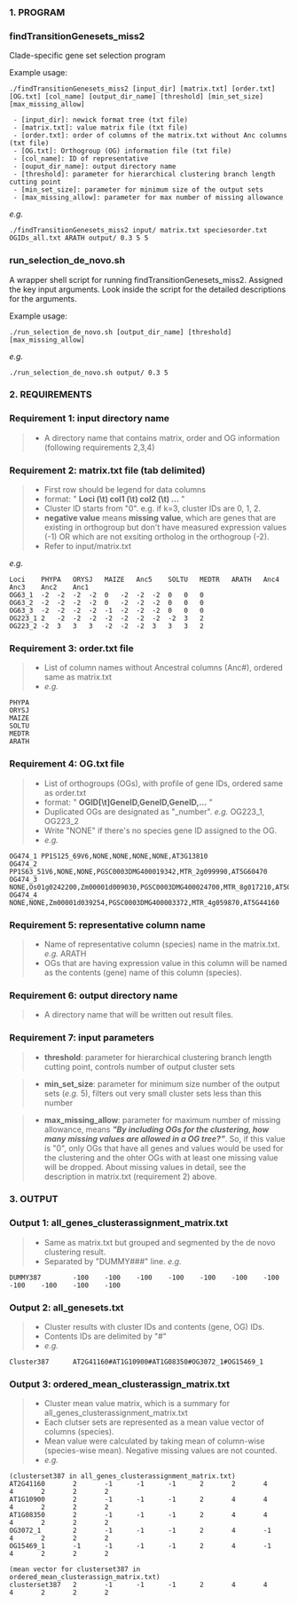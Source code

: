### 1. PROGRAM
### findTransitionGenesets_miss2
Clade-specific gene set selection program

Example usage:
```
./findTransitionGenesets_miss2 [input_dir] [matrix.txt] [order.txt] [OG.txt] [col_name] [output_dir_name] [threshold] [min_set_size] [max_missing_allow]

 - [input_dir]: newick format tree (txt file)
 - [matrix.txt]: value matrix file (txt file)
 - [order.txt]: order of columns of the matrix.txt without Anc columns (txt file)
 - [OG.txt]: Orthogroup (OG) information file (txt file)
 - [col_name]: ID of representative 
 - [ouput_dir_name]: output directory name
 - [threshold]: parameter for hierarchical clustering branch length cutting point
 - [min_set_size]: parameter for minimum size of the output sets
 - [max_missing_allow]: parameter for max number of missing allowance
```

*e.g.*
```
./findTransitionGenesets_miss2 input/ matrix.txt speciesorder.txt OGIDs_all.txt ARATH output/ 0.3 5 5
```

### run_selection_de_novo.sh
A wrapper shell script for running findTransitionGenesets_miss2. Assigned the key input arguments.
Look inside the script for the detailed descriptions for the arguments.

Example usage:
```
./run_selection_de_novo.sh [output_dir_name] [threshold] [max_missing_allow]

```

*e.g.*
```
./run_selection_de_novo.sh output/ 0.3 5
```


### 2. REQUIREMENTS
### Requirement 1: input directory name
>- A directory name that contains matrix, order and OG information (following requirements 2,3,4)

### Requirement 2: matrix.txt file (tab delimited)
>- First row should be legend for data columns
>- format: " **Loci (\t) col1 (\t) col2 (\t) ...** "
>- Cluster ID starts from "0". e.g. if k=3, cluster IDs are 0, 1, 2.
>- **negative value** means **missing value**, 
   which are genes that are existing in orthogroup but don't have measured expression values (-1)
   OR which are not exsiting ortholog in the orthogroup (-2).
>- Refer to input/matrix.txt

 *e.g.*
``` 
Loci	PHYPA	ORYSJ	MAIZE	Anc5	SOLTU	MEDTR	ARATH	Anc4	Anc3	Anc2	Anc1
OG63_1	-2	-2	-2	-2	0	-2	-2	-2	0	0	0
OG63_2	-2	-2	-2	-2	0	-2	-2	-2	0	0	0
OG63_3	-2	-2	-2	-2	-1	-2	-2	-2	0	0	0
OG223_1	2	-2	-2	-2	-2	-2	-2	-2	-2	3	2
OG223_2	-2	3	3	3	-2	-2	-2	3	3	3	2
```

### Requirement 3: order.txt file
>- List of column names without Ancestral columns (Anc#), ordered same as matrix.txt
>- *e.g.*
```
PHYPA
ORYSJ
MAIZE
SOLTU
MEDTR
ARATH
```

### Requirement 4: OG.txt file
>- List of orthogroups (OGs), with profile of gene IDs, ordered same as order.txt
>- format: " **OGID[\t]GeneID,GeneID,GeneID,...** "
>- Duplicated OGs are designated as "_number". *e.g.* OG223_1, OG223_2 
>- Write "NONE" if there's no species gene ID assigned to the OG.
>- *e.g.*
```
OG474_1	PP1S125_69V6,NONE,NONE,NONE,NONE,AT3G13810
OG474_2	PP1S63_51V6,NONE,NONE,PGSC0003DMG400019342,MTR_2g099990,AT5G60470
OG474_3	NONE,Os01g0242200,Zm00001d009030,PGSC0003DMG400024700,MTR_8g017210,AT5G66730
OG474_4	NONE,NONE,Zm00001d039254,PGSC0003DMG400003372,MTR_4g059870,AT5G44160
```

### Requirement 5: representative column name
>- Name of representative column (species) name in the matrix.txt. *e.g.* ARATH
>- OGs that are having expression value in this column will be named as the contents (gene) name of this column (species).


### Requirement 6: output directory name
>- A directory name that will be written out result files.


### Requirement 7: input parameters
>- **threshold**: parameter for hierarchical clustering branch length cutting point, controls number of output cluster sets

>- **min_set_size**: parameter for minimum size number of the output sets (*e.g.* 5), filters out very small cluster sets less than this number

>- **max_missing_allow**: parameter for maximum number of missing allowance, 
   means ***"By including OGs for the clustering, how many missing values are allowed in a OG tree?"***. 
   So, if this value is "0", only OGs that have all genes and values would be used for the clustering and the ohter OGs with at least one missing value will be dropped.
   About missing values in detail, see the description in matrix.txt (requirement 2) above.


### 3. OUTPUT
### Output 1: all_genes_clusterassignment_matrix.txt
>- Same as matrix.txt but grouped and segmented by the de novo clustering result.
>- Separated by "DUMMY###" line. *e.g.*
```
DUMMY387        -100    -100    -100    -100    -100    -100    -100    -100    -100    -100    -100
```

### Output 2: all_genesets.txt
>- Cluster results with cluster IDs and contents (gene, OG) IDs.
>- Contents IDs are delimited by "#"
>- *e.g.*
```
Cluster387      AT2G41160#AT1G10900#AT1G08350#OG3072_1#OG15469_1
```

### Output 3: ordered_mean_clusterassign_matrix.txt
>- Cluster mean value matrix, which is a summary for all_genes_clusterassignment_matrix.txt
>- Each clutser sets are represented as a mean value vector of columns (species).
>- Mean value were calculated by taking mean of column-wise (species-wise mean). Negative missing values are not counted.
>- *e.g.*
```
(clusterset387 in all_genes_clusterassignment_matrix.txt)
AT2G41160       2       -1      -1      -1      2       2       4       4       2       2       2
AT1G10900       2       -1      -1      -1      2       4       4       4       2       2       2
AT1G08350       2       -1      -1      -1      2       4       4       4       2       2       2
OG3072_1        2       -1      -1      -1      2       4       -1      4       2       2       2
OG15469_1       -1      -1      -1      -1      2       4       -1      4       2       2       2

(mean vector for clusterset387 in ordered_mean_clusterassign_matrix.txt)
clusterset387   2       -1      -1      -1      2       4       4       4       2       2       2
```
